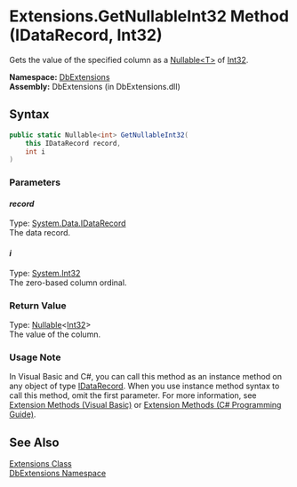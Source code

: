 Extensions.GetNullableInt32 Method (IDataRecord, Int32)
=======================================================
Gets the value of the specified column as a [Nullable&lt;T>][1] of [Int32][2].

**Namespace:** [DbExtensions][3]  
**Assembly:** DbExtensions (in DbExtensions.dll)

Syntax
------

```csharp
public static Nullable<int> GetNullableInt32(
	this IDataRecord record,
	int i
)
```

### Parameters

#### *record*
Type: [System.Data.IDataRecord][4]  
The data record.

#### *i*
Type: [System.Int32][2]  
The zero-based column ordinal.

### Return Value
Type: [Nullable][1]&lt;[Int32][2]>  
The value of the column.
### Usage Note
In Visual Basic and C#, you can call this method as an instance method on any object of type [IDataRecord][4]. When you use instance method syntax to call this method, omit the first parameter. For more information, see [Extension Methods (Visual Basic)][5] or [Extension Methods (C# Programming Guide)][6].

See Also
--------
[Extensions Class][7]  
[DbExtensions Namespace][3]  

[1]: http://msdn.microsoft.com/en-us/library/b3h38hb0
[2]: http://msdn.microsoft.com/en-us/library/td2s409d
[3]: ../README.md
[4]: http://msdn.microsoft.com/en-us/library/93wb1heh
[5]: http://msdn.microsoft.com/en-us/library/bb384936.aspx
[6]: http://msdn.microsoft.com/en-us/library/bb383977.aspx
[7]: README.md